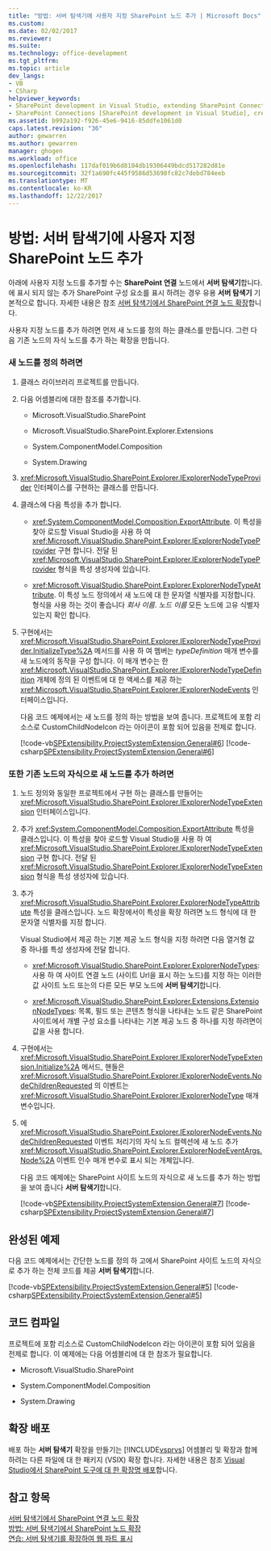 ```yaml
---
title: "방법: 서버 탐색기에 사용자 지정 SharePoint 노드 추가 | Microsoft Docs"
ms.custom: 
ms.date: 02/02/2017
ms.reviewer: 
ms.suite: 
ms.technology: office-development
ms.tgt_pltfrm: 
ms.topic: article
dev_langs:
- VB
- CSharp
helpviewer_keywords:
- SharePoint development in Visual Studio, extending SharePoint Connections node in Server Explorer
- SharePoint Connections [SharePoint development in Visual Studio], creating a new node type
ms.assetid: b992a192-f926-45e6-9416-85ddfe1061d0
caps.latest.revision: "36"
author: gewarren
ms.author: gewarren
manager: ghogen
ms.workload: office
ms.openlocfilehash: 117daf019b6d8104db19306449bdcd517282d81e
ms.sourcegitcommit: 32f1a690fc445f9586d53698fc82c7debd784eeb
ms.translationtype: MT
ms.contentlocale: ko-KR
ms.lasthandoff: 12/22/2017
---
```

# <a name="how-to-add-a-custom-sharepoint-node-to-server-explorer"></a>방법: 서버 탐색기에 사용자 지정 SharePoint 노드 추가
  아래에 사용자 지정 노드를 추가할 수는 **SharePoint 연결** 노드에서 **서버 탐색기**합니다. 에 표시 되지 않는 추가 SharePoint 구성 요소를 표시 하려는 경우 유용 **서버 탐색기** 기본적으로 합니다. 자세한 내용은 참조 [서버 탐색기에서 SharePoint 연결 노드 확장](../sharepoint/extending-the-sharepoint-connections-node-in-server-explorer.md)합니다.  
  
 사용자 지정 노드를 추가 하려면 먼저 새 노드를 정의 하는 클래스를 만듭니다. 그런 다음 기존 노드의 자식 노드를 추가 하는 확장을 만듭니다.  
  
### <a name="to-define-the-new-node"></a>새 노드를 정의 하려면  
  
1.  클래스 라이브러리 프로젝트를 만듭니다.  
  
2.  다음 어셈블리에 대한 참조를 추가합니다.  
  
    -   Microsoft.VisualStudio.SharePoint  
  
    -   Microsoft.VisualStudio.SharePoint.Explorer.Extensions  
  
    -   System.ComponentModel.Composition  
  
    -   System.Drawing  
  
3.  <xref:Microsoft.VisualStudio.SharePoint.Explorer.IExplorerNodeTypeProvider> 인터페이스를 구현하는 클래스를 만듭니다.  
  
4.  클래스에 다음 특성을 추가 합니다.  
  
    -   <xref:System.ComponentModel.Composition.ExportAttribute>. 이 특성을 찾아 로드할 Visual Studio을 사용 하 여 <xref:Microsoft.VisualStudio.SharePoint.Explorer.IExplorerNodeTypeProvider> 구현 합니다. 전달 된 <xref:Microsoft.VisualStudio.SharePoint.Explorer.IExplorerNodeTypeProvider> 형식을 특성 생성자에 있습니다.  
  
    -   <xref:Microsoft.VisualStudio.SharePoint.Explorer.ExplorerNodeTypeAttribute>. 이 특성 노드 정의에서 새 노드에 대 한 문자열 식별자를 지정합니다. 형식을 사용 하는 것이 좋습니다 *회사 이름*. *노드 이름* 모든 노드에 고유 식별자 있는지 확인 합니다.  
  
5.  구현에서는 <xref:Microsoft.VisualStudio.SharePoint.Explorer.IExplorerNodeTypeProvider.InitializeType%2A> 메서드를 사용 하 여 멤버는 *typeDefinition* 매개 변수를 새 노드에의 동작을 구성 합니다. 이 매개 변수는 한 <xref:Microsoft.VisualStudio.SharePoint.Explorer.IExplorerNodeTypeDefinition> 개체에 정의 된 이벤트에 대 한 액세스를 제공 하는 <xref:Microsoft.VisualStudio.SharePoint.Explorer.IExplorerNodeEvents> 인터페이스입니다.  
  
     다음 코드 예제에서는 새 노드를 정의 하는 방법을 보여 줍니다. 프로젝트에 포함 리소스로 CustomChildNodeIcon 라는 아이콘이 포함 되어 있음을 전제로 합니다.  
  
     [!code-vb[SPExtensibility.ProjectSystemExtension.General#6](../sharepoint/codesnippet/VisualBasic/projectsystemexamples/extension/serverexplorernode.vb#6)]
     [!code-csharp[SPExtensibility.ProjectSystemExtension.General#6](../sharepoint/codesnippet/CSharp/projectsystemexamples/extension/serverexplorernode.cs#6)]  
  
### <a name="to-add-the-new-node-as-a-child-of-an-existing-node"></a>또한 기존 노드의 자식으로 새 노드를 추가 하려면  
  
1.  노드 정의와 동일한 프로젝트에서 구현 하는 클래스를 만들어는 <xref:Microsoft.VisualStudio.SharePoint.Explorer.IExplorerNodeTypeExtension> 인터페이스입니다.  
  
2.  추가 <xref:System.ComponentModel.Composition.ExportAttribute> 특성을 클래스입니다. 이 특성을 찾아 로드할 Visual Studio을 사용 하 여 <xref:Microsoft.VisualStudio.SharePoint.Explorer.IExplorerNodeTypeExtension> 구현 합니다. 전달 된 <xref:Microsoft.VisualStudio.SharePoint.Explorer.IExplorerNodeTypeExtension> 형식을 특성 생성자에 있습니다.  
  
3.  추가 <xref:Microsoft.VisualStudio.SharePoint.Explorer.ExplorerNodeTypeAttribute> 특성을 클래스입니다. 노드 확장에서이 특성을 확장 하려면 노드 형식에 대 한 문자열 식별자를 지정 합니다.  
  
     Visual Studio에서 제공 하는 기본 제공 노드 형식을 지정 하려면 다음 열거형 값 중 하나를 특성 생성자에 전달 합니다.  
  
    -   <xref:Microsoft.VisualStudio.SharePoint.Explorer.ExplorerNodeTypes>: 사용 하 여 사이트 연결 노드 (사이트 Url을 표시 하는 노드)를 지정 하는 이러한 값 사이트 노드 또는의 다른 모든 부모 노드에 **서버 탐색기**합니다.  
  
    -   <xref:Microsoft.VisualStudio.SharePoint.Explorer.Extensions.ExtensionNodeTypes>: 목록, 필드 또는 콘텐츠 형식을 나타내는 노드 같은 SharePoint 사이트에서 개별 구성 요소를 나타내는 기본 제공 노드 중 하나를 지정 하려면이 값을 사용 합니다.  
  
4.  구현에서는 <xref:Microsoft.VisualStudio.SharePoint.Explorer.IExplorerNodeTypeExtension.Initialize%2A> 메서드, 핸들은 <xref:Microsoft.VisualStudio.SharePoint.Explorer.IExplorerNodeEvents.NodeChildrenRequested> 의 이벤트는 <xref:Microsoft.VisualStudio.SharePoint.Explorer.IExplorerNodeType> 매개 변수입니다.  
  
5.  에 <xref:Microsoft.VisualStudio.SharePoint.Explorer.IExplorerNodeEvents.NodeChildrenRequested> 이벤트 처리기의 자식 노드 컬렉션에 새 노드 추가 <xref:Microsoft.VisualStudio.SharePoint.Explorer.ExplorerNodeEventArgs.Node%2A> 이벤트 인수 매개 변수로 표시 되는 개체입니다.  
  
     다음 코드 예제에는 SharePoint 사이트 노드의 자식으로 새 노드를 추가 하는 방법을 보여 줍니다 **서버 탐색기**합니다.  
  
     [!code-vb[SPExtensibility.ProjectSystemExtension.General#7](../sharepoint/codesnippet/VisualBasic/projectsystemexamples/extension/serverexplorernode.vb#7)]
     [!code-csharp[SPExtensibility.ProjectSystemExtension.General#7](../sharepoint/codesnippet/CSharp/projectsystemexamples/extension/serverexplorernode.cs#7)]  
  
## <a name="complete-example"></a>완성된 예제  
 다음 코드 예제에서는 간단한 노드를 정의 하 고에서 SharePoint 사이트 노드의 자식으로 추가 하는 전체 코드를 제공 **서버 탐색기**합니다.  
  
 [!code-vb[SPExtensibility.ProjectSystemExtension.General#5](../sharepoint/codesnippet/VisualBasic/projectsystemexamples/extension/serverexplorernode.vb#5)]
 [!code-csharp[SPExtensibility.ProjectSystemExtension.General#5](../sharepoint/codesnippet/CSharp/projectsystemexamples/extension/serverexplorernode.cs#5)]  
  
## <a name="compiling-the-code"></a>코드 컴파일  
 프로젝트에 포함 리소스로 CustomChildNodeIcon 라는 아이콘이 포함 되어 있음을 전제로 합니다. 이 예제에는 다음 어셈블리에 대 한 참조가 필요합니다.  
  
-   Microsoft.VisualStudio.SharePoint  
  
-   System.ComponentModel.Composition  
  
-   System.Drawing  
  
## <a name="deploying-the-extension"></a>확장 배포  
 배포 하는 **서버 탐색기** 확장을 만들기는 [!INCLUDE[vsprvs](../sharepoint/includes/vsprvs-md.md)] 어셈블리 및 확장과 함께 하려는 다른 파일에 대 한 패키지 (VSIX) 확장 합니다. 자세한 내용은 참조 [Visual Studio에서 SharePoint 도구에 대 한 확장명 배포](../sharepoint/deploying-extensions-for-the-sharepoint-tools-in-visual-studio.md)합니다.  
  
## <a name="see-also"></a>참고 항목  
 [서버 탐색기에서 SharePoint 연결 노드 확장](../sharepoint/extending-the-sharepoint-connections-node-in-server-explorer.md)   
 [방법: 서버 탐색기에서 SharePoint 노드 확장](../sharepoint/how-to-extend-a-sharepoint-node-in-server-explorer.md)   
 [연습: 서버 탐색기를 확장하여 웹 파트 표시](../sharepoint/walkthrough-extending-server-explorer-to-display-web-parts.md)  
  
  